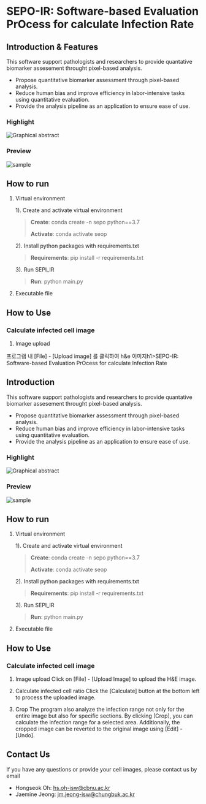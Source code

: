 <h1>SEPO-IR: Software-based Evaluation PrOcess for calculate Infection Rate</h1>

<H2>Introduction & Features</H2>
This software support pathologists and researchers to provide quantative biomarker assesement throught pixel-based analysis.

- Propose quantitative biomarker assessment through pixel-based analysis.
- Reduce human bias and improve efficiency in labor-intensive tasks using quantitative evaluation.
- Provide the analysis pipeline as an application to ensure ease of use.

### Highlight
![Graphical abstract](https://github.com/user-attachments/assets/f480bcfa-056e-4e40-9e0e-e43b8890c69d)

### Preview
![sample](https://github.com/user-attachments/assets/e26887d4-f10b-479b-80ac-c341462da66e)

<H2>How to run</H2>

1. Virtual environment
   
   1). Create and activate virtual environment
   
   >
   >  **Create**: conda create -n sepo python==3.7
   > 
   >  **Activate**: conda activate seop
   >

   2). Install python packages with requirements.txt 

   > **Requirements**: pip install -r requirements.txt
   
   3). Run SEPI_IR

   > **Run**: python main.py
   
3. Executable file

<H2>How to Use</H2>

### Calculate infected cell image
1. Image upload

프로그램 내 [File] - [Upload image] 를 클릭하여 h&e 이미지h1>SEPO-IR: Software-based Evaluation PrOcess for calculate Infection Rate</h1>

<H2>Introduction</H2>
This software support pathologists and researchers to provide quantative biomarker assesement throught pixel-based analysis.

- Propose quantitative biomarker assessment through pixel-based analysis.
- Reduce human bias and improve efficiency in labor-intensive tasks using quantitative evaluation.
- Provide the analysis pipeline as an application to ensure ease of use.

### Highlight
![Graphical abstract](https://github.com/user-attachments/assets/f480bcfa-056e-4e40-9e0e-e43b8890c69d)

### Preview
![sample](https://github.com/user-attachments/assets/e26887d4-f10b-479b-80ac-c341462da66e)

<H2>How to run</H2>

1. Virtual environment
   
   1). Create and activate virtual environment
   
   >
   >  **Create**: conda create -n sepo python==3.7
   > 
   >  **Activate**: conda activate seop
   >

   2). Install python packages with requirements.txt 

   > **Requirements**: pip install -r requirements.txt
   
   3). Run SEPI_IR

   > **Run**: python main.py
   
3. Executable file

<H2>How to Use</H2>

### Calculate infected cell image
1. Image upload
   Click on [File] - [Upload Image] to upload the H&E image.

3. Calculate infected cell ratio
   Click the [Calculate] button at the bottom left to process the uploaded image.

4. Crop
   The program also analyze the infection range not only for the entire image but also for specific sections. By clicking [Crop], you can calculate the infection range for a selected area. Additionally, the cropped image can be reverted to the original image using [Edit] - [Undo].


<H2>Contact Us</H2>
If you have any questions or provide your cell images, please contact us by email

- Hongseok Oh: [hs.oh-isw@cbnu.ac.kr](mailto:hs.oh-isw@cbnu.ac.kr)
- Jaemine Jeong: [jm.jeong-isw@chungbuk.ac.kr](mailto:jm.jeong-isw@chungbuk.ac.kr)


